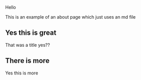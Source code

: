 Hello

This is an example of an about page which just uses an md file

## Yes this is great

That was a title yes??

## There is more

Yes this is more
